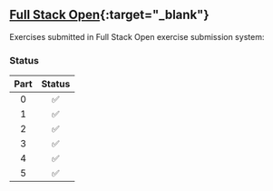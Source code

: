 ## [Full Stack Open](https://fullstackopen.com/en/){:target="_blank"}

Exercises submitted in Full Stack Open exercise submission system:

### Status

|Part  | Status|
|:----:|:-----:|
|0     |✅     |
|1     |✅     |
|2     |✅     |
|3     |✅     |
|4     |✅     |
|5     |✅     |
